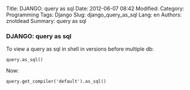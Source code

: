 Title: DJANGO: query as sql
Date: 2012-06-07 08:42
Modified: 
Category: Programming
Tags: Django
Slug: django_query_as_sql
Lang: en
Authors: znotdead
Summary: query as sql

### DJANGO: query as sql

To view a query as sql in shell
in versions before multiple db:
```
query.as_sql()
```
Now:
```
query.get_compiler('default').as_sql()
```
